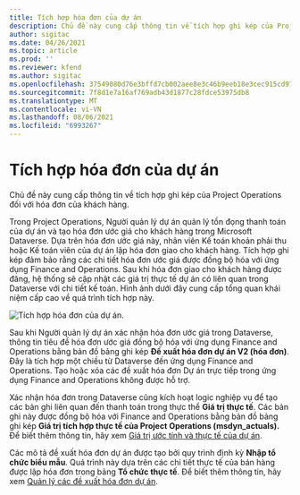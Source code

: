 ```yaml
---
title: Tích hợp hóa đơn của dự án
description: Chủ đề này cung cấp thông tin về tích hợp ghi kép của Project Operations đối với hóa đơn của khách hàng.
author: sigitac
ms.date: 04/26/2021
ms.topic: article
ms.prod: ''
ms.reviewer: kfend
ms.author: sigitac
ms.openlocfilehash: 37549080d76e3bffd7cb002aee8e3c46b9eeb18e3cec915cd971881b69747534
ms.sourcegitcommit: 7f8d1e7a16af769adb43d1877c28fdce53975db8
ms.translationtype: MT
ms.contentlocale: vi-VN
ms.lasthandoff: 08/06/2021
ms.locfileid: "6993267"
---
```

# <a name="project-invoice-integration"></a>Tích hợp hóa đơn của dự án

Chủ đề này cung cấp thông tin về tích hợp ghi kép của Project Operations đối với hóa đơn của khách hàng.

Trong Project Operations, Người quản lý dự án quản lý tồn đọng thanh toán của dự án và tạo hóa đơn ước giá cho khách hàng trong Microsoft Dataverse. Dựa trên hóa đơn ước giá này, nhân viên Kế toán khoản phải thu hoặc Kế toán viên của dự án lập hóa đơn giao cho khách hàng. Tích hợp ghi kép đảm bảo rằng các chi tiết hóa đơn ước giá được đồng bộ hóa với ứng dụng Finance and Operations. Sau khi hóa đơn giao cho khách hàng được đăng, hệ thống sẽ cập nhật các giá trị thực tế dự án có liên quan trong Dataverse với chi tiết kế toán. Hình ảnh dưới đây cung cấp tổng quan khái niệm cấp cao về quá trình tích hợp này.

   ![Tích hợp hóa đơn của dự án.](./media/DW5Invoicing.png)

Sau khi Người quản lý dự án xác nhận hóa đơn ước giá trong Dataverse, thông tin tiêu đề hóa đơn ước giá đồng bộ hóa với ứng dụng Finance and Operations bằng bản đồ bảng ghi kép **Đề xuất hóa đơn dự án V2 (hóa đơn)**. Đây là tích hợp một chiều từ Dataverse đến ứng dụng Finance and Operations. Tạo hoặc xóa các đề xuất hóa đơn Dự án trực tiếp trong ứng dụng Finance and Operations không được hỗ trợ.

Xác nhận hóa đơn trong Dataverse cũng kích hoạt logic nghiệp vụ để tạo các bản ghi liên quan đến thanh toán trong thực thể **Giá trị thực tế**. Các bản ghi này được đồng bộ hóa với Finance and Operations bằng bản đồ bảng ghi kép **Giá trị tích hợp thực tế của Project Operations (msdyn\_actuals).** Để biết thêm thông tin, hãy xem [Giá trị ước tính và thực tế của dự án](resource-dual-write-estimates-actuals.md). 

Các mô tả đề xuất hóa đơn dự án được tạo bởi quy trình định kỳ **Nhập tổ chức biểu mẫu**. Quá trình này dựa trên các chi tiết thực tế của bán hàng được lập hóa đơn trong bảng **Tổ chức thực tế**. Để biết thêm thông tin, hãy xem [Quản lý các đề xuất hóa đơn dự án](../invoicing/format-update-project-invoice-proposals.md#create-project-invoice-proposals). 
